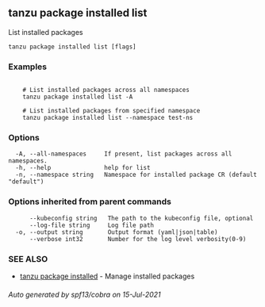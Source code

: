 ## tanzu package installed list

List installed packages

```
tanzu package installed list [flags]
```

### Examples

```

    # List installed packages across all namespaces     
    tanzu package installed list -A
    
    # List installed packages from specified namespace    
    tanzu package installed list --namespace test-ns
```

### Options

```
  -A, --all-namespaces     If present, list packages across all namespaces.
  -h, --help               help for list
  -n, --namespace string   Namespace for installed package CR (default "default")
```

### Options inherited from parent commands

```
      --kubeconfig string   The path to the kubeconfig file, optional
      --log-file string     Log file path
  -o, --output string       Output format (yaml|json|table)
      --verbose int32       Number for the log level verbosity(0-9)
```

### SEE ALSO

* [tanzu package installed](tanzu_package_installed.md)     - Manage installed packages

###### Auto generated by spf13/cobra on 15-Jul-2021

